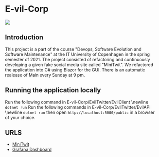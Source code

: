 # E-vil-Corp

<img src = "https://i.imgur.com/UGRdyq0.png"/><br/>

## Introduction
This project is a part of the course "Devops, Software Evolution and Software Maintenance" at the IT University of Copenhagen in the spring semester of 2021.
    The project consisted of refactoring and continuously developing a given fake social media site called "MiniTwit". We refactored the application into C# using Blazor for the GUI.
There is an automatic realease of Main every Sunday at 9 pm.
## Running the application locally
Run the following command in E-vil-Corp/EvilTwitter/EvilClient \newline
`dotnet run`
Run the following commands in E-vil-Corp/EvilTwitter/EvilAPI \newline 
`dotnet run`
then open `http://localhost:5000/public` in a browser of your choice.
## URLS
- [MiniTwit](http://159.89.213.38:5000/public)
- [Grafana Dashboard](http://159.89.213.38:3000)

